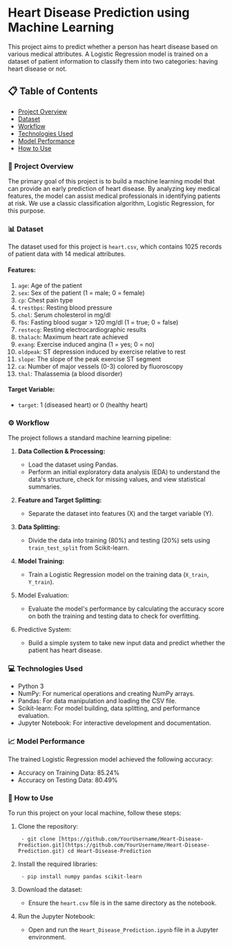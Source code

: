 
# Heart Disease Prediction using Machine Learning
This project aims to predict whether a person has heart disease based on various medical attributes. A Logistic Regression model is trained on a dataset of patient information to classify them into two categories: having heart disease or not.

## 📋 Table of Contents
- [Project Overview](#📖-Project-Overview)
- [Dataset](#Dataset)
- [Workflow](#Features)
- [Technologies Used](#Target-Variable)
- [Model Performance](#Model-Performance)
- [How to Use](#How-to-Use)

### 📖 Project Overview
The primary goal of this project is to build a machine learning model that can provide an early prediction of heart disease. By analyzing key medical features, the model can assist medical professionals in identifying patients at risk. We use a classic classification algorithm, Logistic Regression, for this purpose.

### 📊 Dataset
The dataset used for this project is `heart.csv`, which contains 1025 records of patient data with 14 medical attributes.
#### Features:
1. `age`: Age of the patient
2. `sex`: Sex of the patient (1 = male; 0 = female)
3. `cp`: Chest pain type
4. `trestbps`: Resting blood pressure
5. `chol`: Serum cholesterol in mg/dl
6. `fbs`: Fasting blood sugar > 120 mg/dl (1 = true; 0 = false)
7. `restecg`: Resting electrocardiographic results
8. `thalach`: Maximum heart rate achieved
9. `exang`: Exercise induced angina (1 = yes; 0 = no)
10. `oldpeak`: ST depression induced by exercise relative to rest
11. `slope`: The slope of the peak exercise ST segment
12. `ca`: Number of major vessels (0-3) colored by fluoroscopy
13. `thal`: Thalassemia (a blood disorder)

#### Target Variable:

- `target`: 1 (diseased heart) or 0 (healthy heart)

### ⚙️ Workflow
The project follows a standard machine learning pipeline:
1. **Data Collection & Processing:**
    - Load the dataset using Pandas.
    - Perform an initial exploratory data analysis (EDA) to understand the data's structure, check for missing values, and view statistical summaries.
    
2. **Feature and Target Splitting:**
    - Separate the dataset into features (X) and the target variable (Y).

3. **Data Splitting:**
    - Divide the data into training (80%) and testing (20%) sets using `train_test_split` from Scikit-learn.

4. **Model Training:**
    - Train a Logistic Regression model on the training data (`X_train`, `Y_train`).

5. Model Evaluation:
    - Evaluate the model's performance by calculating the accuracy score on both the training and testing data to check for overfitting.

6. Predictive System:
    - Build a simple system to take new input data and predict whether the patient has heart disease.

### 💻 Technologies Used
- Python 3
- NumPy: For numerical operations and creating NumPy arrays.
- Pandas: For data manipulation and loading the CSV file.
- Scikit-learn: For model building, data splitting, and performance evaluation.
- Jupyter Notebook: For interactive development and documentation.

### 📈 Model Performance
The trained Logistic Regression model achieved the following accuracy:
- Accuracy on Training Data: 85.24%
- Accuracy on Testing Data: 80.49%

### 🚀 How to Use
To run this project on your local machine, follow these steps:
1. Clone the repository:

        - git clone [https://github.com/YourUsername/Heart-Disease-Prediction.git](https://github.com/YourUsername/Heart-Disease-Prediction.git) cd Heart-Disease-Prediction

2. Install the required libraries:

        - pip install numpy pandas scikit-learn

3. Download the dataset:
    - Ensure the `heart.csv` file is in the same directory as the notebook.

4. Run the Jupyter Notebook:
    - Open and run the `Heart_Disease_Prediction.ipynb` file in a Jupyter environment.
